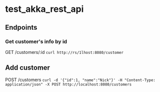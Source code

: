 # test_akka_rest_api

## Endpoints
### Get customer's info by id
GET /customers/:id
`curl http://rs/1lhost:8080/customer`

## Add customer
POST /customers
`curl -d '{"id":1, "name":"Nick"}' -H "Content-Type: application/json" -X POST http://localhost:8080/customers`
